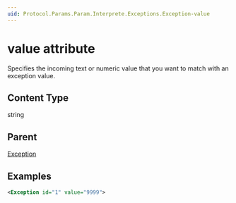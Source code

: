 ```yaml
---
uid: Protocol.Params.Param.Interprete.Exceptions.Exception-value
---
```


# value attribute

Specifies the incoming text or numeric value that you want to match with an exception value.

## Content Type

string

## Parent

[Exception](xref:Protocol.Params.Param.Interprete.Exceptions.Exception)

## Examples

```xml
<Exception id="1" value="9999">
```
